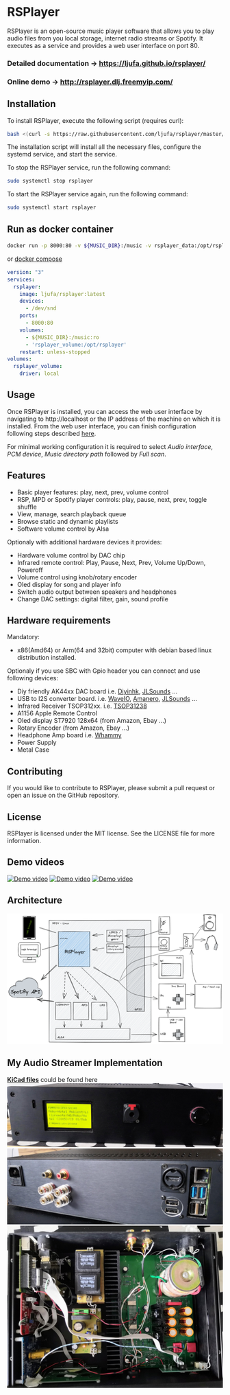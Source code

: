 # RSPlayer
RSPlayer is an open-source music player software that allows you to play audio files from you local storage, internet radio streams or Spotify. It executes as a service and provides a web user interface on port 80.

### Detailed documentation -> https://ljufa.github.io/rsplayer/
### Online demo -> http://rsplayer.dlj.freemyip.com/

## Installation
To install RSPlayer, execute the following script (requires curl):
```bash
bash <(curl -s https://raw.githubusercontent.com/ljufa/rsplayer/master/install.sh)
```
The installation script will install all the necessary files, configure the systemd service, and start the service.

To stop the RSPlayer service, run the following command:
```bash
sudo systemctl stop rsplayer
```
To start the RSPlayer service again, run the following command:
```bash
sudo systemctl start rsplayer
```
## Run as docker container
```bash
docker run -p 8000:80 -v ${MUSIC_DIR}:/music -v rsplayer_data:/opt/rsplayer --device /dev/snd -it --rm ljufa/rsplayer:latest
```
or [docker compose](docker-compose.yaml)
```yaml
version: "3"
services:
  rsplayer:
    image: ljufa/rsplayer:latest
    devices:
      - /dev/snd
    ports:
      - 8000:80
    volumes:
      - ${MUSIC_DIR}:/music:ro
      - 'rsplayer_volume:/opt/rsplayer'
    restart: unless-stopped
volumes:
  rsplayer_volume:
    driver: local

```

## Usage
Once RSPlayer is installed, you can access the web user interface by navigating to http://localhost or the IP address of the machine on which it is installed. From the web user interface, you can finish configuration following steps described [here](https://ljufa.github.io/rsplayer/#/?id=basic-configuration).

For minimal working configuration it is required to select *Audio interface*, *PCM device*, *Music directory path* followed by *Full scan*.

## Features
* Basic player features: play, next, prev, volume control
* RSP, MPD or Spotify player controls: play, pause, next, prev, toggle shuffle
* View, manage, search playback queue
* Browse static and dynamic playlists
* Software volume control by Alsa

Optionaly with additional hardware devices it provides:
* Hardware volume control by DAC chip
* Infrared remote control: Play, Pause, Next, Prev, Volume Up/Down, Poweroff
* Volume control using knob/rotary encoder
* Oled display for song and player info
* Switch audio output between speakers and headphones
* Change DAC settings: digital filter, gain, sound profile

 ## Hardware requirements
Mandatory:
* x86(Amd64) or Arm(64 and 32bit) computer with debian based linux distribution installed.

Optionaly if you use SBC with Gpio header you can connect and use following devices:
* Diy friendly AK44xx DAC board i.e. [Diyinhk](https://www.diyinhk.com/shop/audio-kits/), [JLSounds](http://jlsounds.com/products.html) ...
* USB to I2S converter board. i.e. [WaveIO](https://luckit.biz/), [Amanero](https://amanero.com/), [JLSounds](http://jlsounds.com/products.html) ...
* Infrared Receiver TSOP312xx. i.e. [TSOP31238](https://eu.mouser.com/ProductDetail/Vishay-Semiconductors/TSOP31238?qs=5rGgbCH0pB1jaK4I0GvRsw%3D%3D)
* A1156 Apple Remote Control
* Oled display ST7920 128x64 (from Amazon, Ebay ...)
* Rotary Encoder (from Amazon, Ebay ...)
* Headphone Amp board i.e. [Whammy](https://diyaudiostore.com/products/whammy-completion-kit?_pos=3&_sid=bf6542f23&_ss=r)
* Power Supply
* Metal Case

## Contributing
If you would like to contribute to RSPlayer, please submit a pull request or open an issue on the GitHub repository.

## License
RSPlayer is licensed under the MIT license. See the LICENSE file for more information.

## Demo videos
[![Demo video](https://img.youtube.com/vi/S-LKkZeLEQ0/hqdefault.jpg)](https://youtu.be/S-LKkZeLEQ0)
[![Demo video](https://img.youtube.com/vi/kH-_5-JRHrw/hqdefault.jpg)](https://youtu.be/kH-_5-JRHrw)
[![Demo video](https://img.youtube.com/vi/biqSZ9TTWOg/hqdefault.jpg)](https://youtu.be/biqSZ9TTWOg)


## Architecture
![Diagram](docs/dev/architecture-2022-09-05-1620.png)
## My Audio Streamer Implementation
**[KiCad files](docs/kicad/)** could be found here
![front](docs/dev/my_streamer_front_small.jpg)
![back](docs/dev/my_streamer_back_small.jpg)
![inside](docs/dev/my_streamer_inside_small.jpg)

